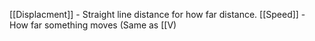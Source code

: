 [[Displacment]] - Straight line distance for how far distance.
[[Speed]] - How far something moves (Same as [[V)